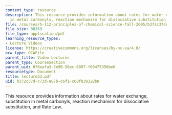 ```yaml
---
content_type: resource
description: This resource provides information about rates for water exchange, substitution
  in metal carbonyls, reaction mechanism for dissociative substitution, and Rate Law.
file: /courses/5-112-principles-of-chemical-science-fall-2005/b372c37dc73da07bc6f1c68f839328b0_lecture33.pdf
file_size: 88269
file_type: application/pdf
learning_resource_types:
- Lecture Videos
license: https://creativecommons.org/licenses/by-nc-sa/4.0/
ocw_type: OCWFile
parent_title: Video Lectures
parent_type: CourseSection
parent_uid: 0f6eafa3-3e90-56ec-6097-f69475356be6
resourcetype: Document
title: lecture33.pdf
uid: b372c37d-c73d-a07b-c6f1-c68f839328b0
---
```

This resource provides information about rates for water exchange, substitution in metal carbonyls, reaction mechanism for dissociative substitution, and Rate Law.